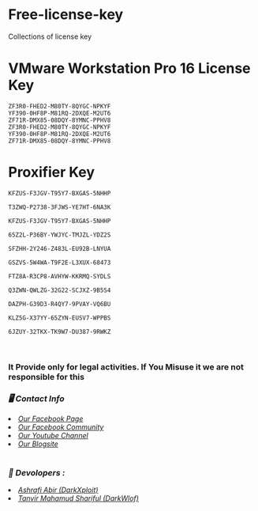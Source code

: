# Free-license-key
Collections of license key


# VMware Workstation Pro 16 License Key


```
ZF3R0-FHED2-M80TY-8QYGC-NPKYF
YF390-0HF8P-M81RQ-2DXQE-M2UT6
ZF71R-DMX85-08DQY-8YMNC-PPHV8
ZF3R0-FHED2-M80TY-8QYGC-NPKYF
YF390-0HF8P-M81RQ-2DXQE-M2UT6
ZF71R-DMX85-08DQY-8YMNC-PPHV8

```
# Proxifier Key

```
KFZUS-F3JGV-T95Y7-BXGAS-5NHHP

T3ZWQ-P2738-3FJWS-YE7HT-6NA3K

KFZUS-F3JGV-T95Y7-BXGAS-5NHHP

65Z2L-P36BY-YWJYC-TMJZL-YDZ2S

SFZHH-2Y246-Z483L-EU92B-LNYUA

GSZVS-5W4WA-T9F2E-L3XUX-68473

FTZ8A-R3CP8-AVHYW-KKRMQ-SYDLS

Q3ZWN-QWLZG-32G22-SCJXZ-9B5S4

DAZPH-G39D3-R4QY7-9PVAY-VQ6BU

KLZ5G-X37YY-65ZYN-EUSV7-WPPBS

6JZUY-32TKX-TK9W7-DU387-9RWKZ
```

<br>
<h3> It Provide only for legal activities. If You Misuse it we are not responsible for this</h3>
<h3><b><i>🖥️ Contact Info </i></b></h3>
<li>  <i><a href="https://www.facebook.com/darkhunter141/">Our Facebook Page </a></i></li>
<li>  <i><a href="https://www.facebook.com/groups/428641821766559/?ref=share">Our Facebook Community</a></i></li>
<li>  <i><a href="https://youtube.com/channel/UCkSB55ezk_2vPVwoqmPVZwg">Our Youtube Channel</a></i></li>
<li>  <i><a href="https://darkhunt3r141.blogspot.com/?m=1">Our Blogsite</a></i></li>

<br>
<h3><b><i>🤠 Devolopers :</i></b></h3>
<li> <i><a href="https://www.facebook.com/ashrafiabir04">Ashrafi Abir (DarkXploit)</a></i></li>
<li>  <i><a href="https://www.facebook.com/tanvirmahamud.shariful.3">Tanvir Mahamud Shariful (DarkWlof)</a></i></li>
